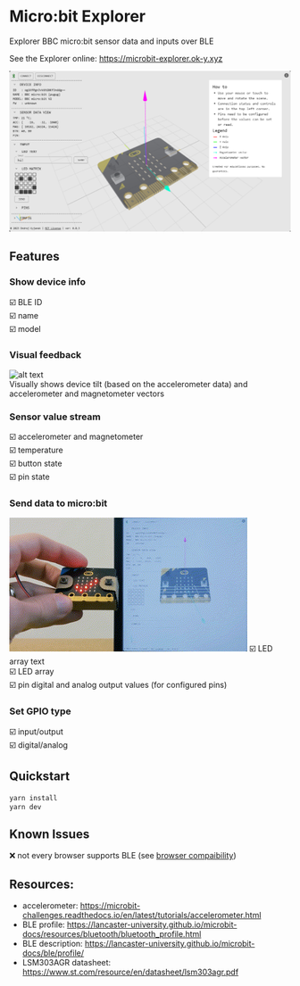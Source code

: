 
# Micro:bit Explorer
Explorer BBC micro:bit sensor data and inputs over BLE

See the Explorer online: https://microbit-explorer.ok-y.xyz

![alt text](doc\assets\microbit-explorer_ui.png "Microbit Explorer UI")

## Features
### Show device info
:ballot_box_with_check: BLE ID  
:ballot_box_with_check: name  
:ballot_box_with_check: model
### Visual feedback
![alt text](doc\assets\microbit-explorer_tilt.gif "Microbit Explorer Sensor Data")  
Visually shows device tilt (based on the accelerometer data) and accelerometer and magnetometer vectors
### Sensor value stream
:ballot_box_with_check: accelerometer and magnetometer  
:ballot_box_with_check: temperature  
:ballot_box_with_check: button state  
:ballot_box_with_check: pin state
### Send data to micro:bit
   ![alt text](doc\assets\microbit-explorer_smile.gif "Microbit Explorer Sensor Data")
:ballot_box_with_check: LED array text  
:ballot_box_with_check: LED array  
:ballot_box_with_check: pin digital and analog output values (for configured pins)
### Set GPIO type
:ballot_box_with_check: input/output  
:ballot_box_with_check: digital/analog


## Quickstart
```
yarn install
yarn dev
```
## Known Issues
:x: not every browser supports BLE (see [browser compaibility](https://developer.mozilla.org/en-US/docs/Web/API/Web_Bluetooth_API#browser_compatibility))

## Resources: 
 - accelerometer: https://microbit-challenges.readthedocs.io/en/latest/tutorials/accelerometer.html
 - BLE profile: https://lancaster-university.github.io/microbit-docs/resources/bluetooth/bluetooth_profile.html
 - BLE description: https://lancaster-university.github.io/microbit-docs/ble/profile/
 - LSM303AGR datasheet: https://www.st.com/resource/en/datasheet/lsm303agr.pdf 